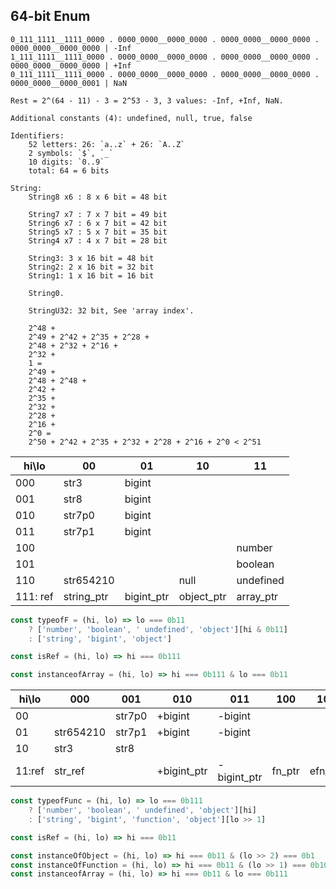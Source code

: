 ## 64-bit Enum

```
0_111_1111__1111_0000 . 0000_0000__0000_0000 . 0000_0000__0000_0000 . 0000_0000__0000_0000 | -Inf
1_111_1111__1111_0000 . 0000_0000__0000_0000 . 0000_0000__0000_0000 . 0000_0000__0000_0000 | +Inf
0_111_1111__1111_0000 . 0000_0000__0000_0000 . 0000_0000__0000_0000 . 0000_0000__0000_0001 | NaN

Rest = 2^(64 - 11) - 3 = 2^53 - 3, 3 values: -Inf, +Inf, NaN.

Additional constants (4): undefined, null, true, false

Identifiers: 
    52 letters: 26: `a..z` + 26: `A..Z`
    2 symbols: `$`, `_`
    10 digits: `0..9`
    total: 64 = 6 bits

String:
    String8 x6 : 8 x 6 bit = 48 bit

    String7 x7 : 7 x 7 bit = 49 bit
    String6 x7 : 6 x 7 bit = 42 bit
    String5 x7 : 5 x 7 bit = 35 bit
    String4 x7 : 4 x 7 bit = 28 bit

    String3: 3 x 16 bit = 48 bit
    String2: 2 x 16 bit = 32 bit
    String1: 1 x 16 bit = 16 bit

    String0.

    StringU32: 32 bit, See 'array index'.

    2^48 +
    2^49 + 2^42 + 2^35 + 2^28 +
    2^48 + 2^32 + 2^16 +
    2^32 +
    1 =
    2^49 +
    2^48 + 2^48 +
    2^42 +
    2^35 +
    2^32 +
    2^28 +
    2^16 +
    2^0 =
    2^50 + 2^42 + 2^35 + 2^32 + 2^28 + 2^16 + 2^0 < 2^51
```

|hi\lo   |00        |01        |10        |11       |
|--------|----------|----------|----------|---------|
|000     |str3      |bigint    |          |         |
|001     |str8      |bigint    |          |         |
|010     |str7p0    |bigint    |          |         |
|011     |str7p1    |bigint    |          |         |
|100     |          |          |          |number   |
|101     |          |          |          |boolean  |
|110     |str654210 |          |null      |undefined|
|111: ref|string_ptr|bigint_ptr|object_ptr|array_ptr|

```js
const typeofF = (hi, lo) => lo === 0b11
    ? ['number', 'boolean', ' undefined', 'object'][hi & 0b11]
    : ['string', 'bigint', 'object']

const isRef = (hi, lo) => hi === 0b111

const instanceofArray = (hi, lo) => hi === 0b111 & lo === 0b11
```

|hi\lo |000      |001   |010        |011        |100   |101    |110      |111      |
|------|---------|------|-----------|-----------|------|-------|---------|---------|
|00    |         |str7p0|+bigint    |-bigint    |      |       |         |number   |
|01    |str654210|str7p1|+bigint    |-bigint    |      |       |         |boolean  |
|10    |str3     |str8  |           |           |      |       |null     |undefined|
|11:ref|str_ref  |      |+bigint_ptr|-bigint_ptr|fn_ptr|efn_ptr|objec_ptr|array_ptr|

```js
const typeofFunc = (hi, lo) => lo === 0b111
    ? ['number', 'boolean', ' undefined', 'object'][hi]
    : ['string', 'bigint', 'function', 'object'][lo >> 1]

const isRef = (hi, lo) => hi === 0b11

const instanceOfObject = (hi, lo) => hi === 0b11 & (lo >> 2) === 0b1
const instanceOfFunction = (hi, lo) => hi === 0b11 & (lo >> 1) === 0b10
const instanceofArray = (hi, lo) => hi === 0b11 & lo === 0b111
```
